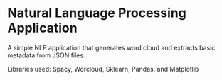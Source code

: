 # Natural Language Processing Application
A simple NLP application that generates word cloud and extracts basic metadata from JSON files.

Libraries used: Spacy, Worcloud, Sklearn, Pandas, and Matplotlib
